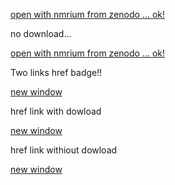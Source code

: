 [open with nmrium from zenodo ... ok!](https://www.nmrium.org/nmrium#?jcamp=https://sandbox.zenodo.org/record/885159/files/1h.jdx?download=1)

no download...

[open with nmrium from zenodo ... ok!](https://www.nmrium.org/nmrium#?jcamp=https://sandbox.zenodo.org/record/885159/files/1h.jdx)

Two links href badge!!
<a href=""><object data="https://img.shields.io/endpoint.svg?url=https://nmredatainitiative.github.io/demoChemedataBadge.json&link=https://chemedata.org&link=https://nmredata.org"></object></a>



<a href="http://nmredata.org/" target="_blank">new window</a>

href link with dowload

<a href="https://www.nmrium.org/nmrium#?jcamp=https://sandbox.zenodo.org/record/885159/files/1h.jdx?download=1" target="_blank">new window</a>

href link withiout dowload

<a href="https://www.nmrium.org/nmrium#?jcamp=https://sandbox.zenodo.org/record/885159/files/1h.jdx" target="_blank">new window</a>

